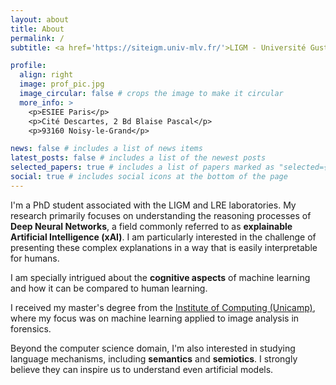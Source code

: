 ```yaml
---
layout: about
title: About
permalink: /
subtitle: <a href='https://siteigm.univ-mlv.fr/'>LIGM - Université Gustave Eiffel</a> -- <a href='https://www.lre.epita.fr/'>LRE - EPITA</a> <!---Address. Contacts. Moto. Etc.-->

profile:
  align: right
  image: prof_pic.jpg
  image_circular: false # crops the image to make it circular
  more_info: >
    <p>ESIEE Paris</p>
    <p>Cité Descartes, 2 Bd Blaise Pascal</p>
    <p>93160 Noisy-le-Grand</p>

news: false # includes a list of news items
latest_posts: false # includes a list of the newest posts
selected_papers: true # includes a list of papers marked as "selected={true}"
social: true # includes social icons at the bottom of the page
---
```


<!---Write your biography here. Tell the world about yourself. Link to your favorite [subreddit](http://reddit.com). You can put a picture in, too. The code is already in, just name your picture `prof_pic.jpg` and put it in the `img/` folder.)

# (Put your address / P.O. box / other info right below your picture. You can also disable any of these elements by editing `profile` property of the YAML header of your `_pages/about.md`. Edit `_bibliography/papers.bib` and Jekyll will render your [publications page](/al-folio/publications/) automatically.)

# (Link to your social media connections, too. This theme is set up to use [Font Awesome icons](https://fontawesome.com/) and [Academicons](https://jpswalsh.github.io/academicons/), like the ones below. Add your Facebook, Twitter, LinkedIn, Google Scholar, or just disable all of them.) -->

I'm a PhD student associated with the LIGM and LRE laboratories. My research primarily focuses on understanding the reasoning processes of <b>Deep Neural Networks</b>, a field commonly referred to as <b>explainable Artificial Intelligence (xAI)</b>. I am particularly interested in the challenge of presenting these complex explanations in a way that is easily interpretable for humans.

I am specially intrigued about the <b>cognitive aspects</b> of machine learning and how it can be compared to human learning.

I received my master's degree from the <a href='https://ic.unicamp.br/en/'>Institute of Computing (Unicamp)</a>, where my focus was on machine learning applied to image analysis in forensics.

Beyond the computer science domain, I'm also interested in studying language  mechanisms, including <b>semantics</b> and <b>semiotics</b>. I strongly believe they can inspire us to understand even artificial models.
